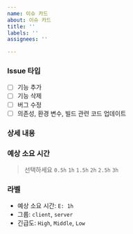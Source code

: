 ```yaml
---
name: 이슈 카드
about: 이슈 카드
title: ''
labels: ''
assignees: ''

---
```


### Issue 타입
-[ ] 기능 추가
-[ ] 기능 삭제
-[ ] 버그 수정
-[ ] 의존성, 환경 변수, 빌드 관련 코드 업데이트

### 상세 내용


### 예상 소요 시간
>선택하세요
`0.5h`
`1h`
`1.5h`
`2h`
`2.5h`
`3h`

### 라벨
- 예상 소요 시간: `E: 1h`
- 그룹: `client`, `server`
- 긴급도: `High`, `Middle`, `Low`
